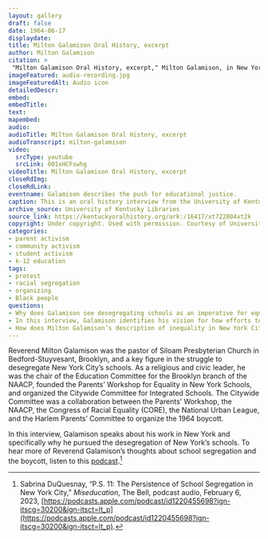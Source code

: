 ```yaml
--- 
layout: gallery
draft: false
date: 1964-06-17
displaydate: 
title: Milton Galamison Oral History, excerpt
author: Milton Galamison
citation: >
 "Milton Galamison Oral History, excerpt," Milton Galamison, in New York City Civil Rights History Project, Accessed: [Month Day, Year], https://nyccivilrightshistory.org/gallery/milton-galamison.
imageFeatured: audio-recording.jpg
imageFeaturedAlt: Audio icon
detailedDescr: 
embed: 
embedTitle: 
text: 
mapembed: 
audio: 
audioTitle: Milton Galamison Oral History, excerpt
audioTranscript: milton-galamison
video: 
  srcType: youtube
  srcLink: 001xHCFswhg
videoTitle: Milton Galamison Oral History, excerpt
closeRdImg: 
closeRdLink: 
eventname: Galamison describes the push for educational justice.
caption: This is an oral history interview from the University of Kentucky’s library with Milton Galamison that discusses school segregation in New York City and protest against it.
archive_source: University of Kentucky Libraries
source_link: https://kentuckyoralhistory.org/ark:/16417/xt722804xt2k 
copyright: Under copyright. Used with permission. Courtesy of University of Kentucky Library.
categories: 
- parent activism
- community activism
- student activism
- k-12 education
tags: 
- protest
- racial segregation
- organizing
- Black people
questions:
- Why does Galamison see desegregating schools as an imperative for equality?
- In this interview, Galamison identifies his vision for how efforts to desegregate schools move forward. What is that vision and how do you think he would set out to achieve it?
- How does Milton Galamison’s description of inequality in New York City schools in 1964 compare to New York City schools today? Is there the same type of segregation and inequality? Why do you think so?
--- 
```


Reverend Milton Galamison was the pastor of Siloam Presbyterian Church in Bedford-Stuyvesant, Brooklyn, and a key figure in the struggle to desegregate New York City’s schools. As a religious and civic leader, he was the chair of the Education Committee for the Brooklyn branch of the NAACP, founded the Parents’ Workshop for Equality in New York Schools, and organized the Citywide Committee for Integrated Schools. The Citywide Committee was a collaboration between the Parents’ Workshop, the NAACP, the Congress of Racial Equality (CORE), the National Urban League, and the Harlem Parents’ Committee to organize the 1964 boycott.

In this interview, Galamison speaks about his work in New York and specifically why he pursued the desegregation of New York’s schools. To hear more of Reverend Galamison’s thoughts about school segregation and the boycott, listen to this [podcast](https://podcasts.apple.com/podcast/id1220455698?ign-itscg=30200&ign-itsct=lt_p).[^1]

[^1]: Sabrina DuQuesnay, “P.S. 11: The Persistence of School Segregation in New York City,” *Miseducation*, The Bell, podcast audio, February 6, 2023, [https://podcasts.apple.com/podcast/id1220455698?ign-itscg=30200&ign-itsct=lt_p](https://podcasts.apple.com/podcast/id1220455698?ign-itscg=30200&ign-itsct=lt_p).

